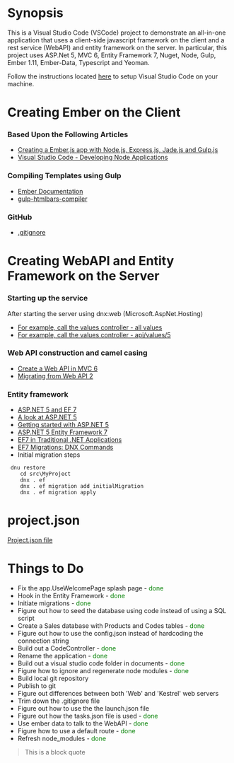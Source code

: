 # Synopsis

This is a Visual Studio Code (VSCode) project to demonstrate an all-in-one application that uses a client-side 
javascript framework on the client and a rest service (WebAPI) and entity framework on the server. In particular,
this project uses ASP.Net 5, MVC 6, Entity Framework 7, Nuget, Node, Gulp, Ember 1.11, Ember-Data, Typescript and Yeoman.

Follow the instructions located [here](https://code.visualstudio.com/) to setup Visual Studio Code on your
machine.

# Creating Ember on the Client

### Based Upon the Following Articles

- [Creating a Ember.js app with Node.js, Express.js, Jade.js and Gulp.js](http://jb.demonte.fr/blog/nodejs-app-with-expressjs-emberjs-stylus-jade-handlebars-jquery-gulpjs/)
- [Visual Studio Code - Developing Node Applications](https://code.visualstudio.com/Docs/nodejs)

### Compiling Templates using Gulp

- [Ember Documentation](http://emberjs.com/blog/2015/02/05/compiling-templates-in-1-10-0.html)
- [gulp-htmlbars-compiler](https://www.npmjs.com/package/gulp-htmlbars-compiler)

### GitHub

- [.gitignore](https://help.github.com/articles/ignoring-files/)

# Creating WebAPI and Entity Framework on the Server

### Starting up the service

After starting the server using dnx:web (Microsoft.AspNet.Hosting) 

- [For example, call the values controller - all values](http://localhost:5000/api/values) 
- [For example, call the values controller - api/values/5](http://localhost:5000/api/values/1)

### Web API construction and camel casing
 
- [Create a Web API in MVC 6](http://www.asp.net/vnext/overview/aspnet-vnext/create-a-web-api-with-mvc-6)
- [Migrating from Web API 2](http://docs.asp.net/en/latest/mvc/migration/migratingfromwebapi2.html)

### Entity framework

- [ASP.NET 5 and EF 7](http://www.dotnetcurry.com/showarticle.aspx?ID=1128)
- [A look at ASP.NET 5 ](http://wildermuth.com/2015/03/17/A_Look_at_ASP_NET_5_Part_3_-_EF7)
- [Getting started with ASP.NET 5](http://bitoftech.net/2014/11/18/getting-started-asp-net-5-mvc-6-web-api-entity-framework-7/)
- [ASP.NET 5 Entity Framework 7](http://stephenwalther.com/archive/2015/01/17/asp-net-5-and-angularjs-part-4-using-entity-framework-7)
- [EF7 in Traditional .NET Applications](https://github.com/aspnet/EntityFramework/wiki/Using-EF7-in-Traditional-.NET-Applications)
- [EF7 Migrations: DNX Commands](http://www.bricelam.net/2014/09/14/migrations-on-k.html)
- Initial migration steps

<pre><code>	dnu restore	
	cd src\MyProject	
	dnx . ef		
	dnx . ef migration add initialMigration	
	dnx . ef migration apply
</code></pre>

# project.json

[Project.json file](https://github.com/aspnet/Home/wiki/Project.json-file)

# Things to Do

- Fix the app.UseWelcomePage splash page - <font color='green'>done</font>
- Hook in the Entity Framework - <font color='green'>done</font>
- Initiate migrations - <font color='green'>done</font>
- Figure out how to seed the database using code instead of using a SQL script
- Create a Sales database with Products and Codes tables - <font color='green'>done</font>
- Figure out how to use the config.json instead of hardcoding the connection string
- Build out a CodeController - <font color='green'>done</font>
- Rename the application - <font color='green'>done</font>
- Build out a visual studio code folder in documents - <font color='green'>done</font>
- Figure how to ignore and regenerate node modules - <font color='green'>done</font>
- Build local git repository
- Publish to git
- Figure out differences between both 'Web' and 'Kestrel' web servers
- Trim down the .gitignore file
- Figure out how to use the the launch.json file
- Figure out how the tasks.json file is used - <font color='green'>done</font>
- Use ember data to talk to the WebAPI - <font color='green'>done</font>
- Figure how to use a default route - <font color='green'>done</font>
- Refresh node_modules - <font color='green'>done</font>

>This is a block quote
